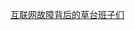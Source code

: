 
[互联网故障背后的草台班子们 ](https://mp.weixin.qq.com/s?__biz=MzkwODMyMDE2NQ==&mid=2247484158&idx=1&sn=e3677370f0f1d3c21601d65f762bad45&s_channel=4&s_trans=7471079460_&exportkey=n_ChQIAhIQq9125gHw6zGczFhDgHyTbRKZAgIE97dBBAEAAAAAAJzjOPUlgwcAAAAOpnltbLcz9gKNyK89dVj0GxA3ybecHCg3Pb2oECKoEoH%2BLMiStB7CzGeZzU4Heue5iWPDPT%2FMZVn5Zg7UpCZA2wP%2FNyVSzG2KVK%2FdLuHVnviFLfebFbGSM8Wt3GXx7KwD3iODp8FKAs0zjTANfzK%2FIlUavU33gsa1gjSAft4eeSQ2BmsWljP5CLjpCLKgfLA9%2FUUUuTH%2FjqO3zZ9sZ%2FKkAvWG0%2BJbOGPTDfLFMMAQjAyaIVLohzvbAm3VuVEKQOlzVqgK0fDcing676Lyn7Wsoow4qI8Me%2BDtmLQQoxZZDY%2BOZmxtdqgdvNcHAPwlzh%2BsdgD5ZncXFiYpbsozsVmdftTt&acctmode=0&pass_ticket=TKXAzU5WV7SwbySb2xIDyI6CjXvb6EYjloiYrnRIMBKKpazDyY7cd5M4gPbFRO1O5wZHodTzjgmgidILGJfIHw%3D%3D&wx_header=0)